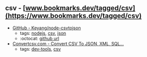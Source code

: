 csv - [www.bookmarks.dev/tagged/csv](https://www.bookmarks.dev/tagged/csv) 
---
* [GitHub - Keyang/node-csvtojson](https://github.com/Keyang/node-csvtojson)
    * tags: [nodejs](../tags/nodejs.md), [csv](../tags/csv.md), [json](../tags/json.md)
    * :octocat: [github url](https://github.com/Keyang/node-csvtojson)
* [Convertcsv.com - Convert CSV To JSON, XML, SQL...](http://www.convertcsv.com/)
    * tags: [dev-tools](../tags/dev-tools.md), [csv](../tags/csv.md)
